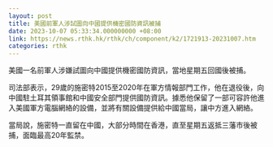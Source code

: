 ```yaml
---
layout: post
title: 美國前軍人涉試圖向中國提供機密國防資訊被捕
date: 2023-10-07 05:33:34.000000000 +08:00
link: https://news.rthk.hk/rthk/ch/component/k2/1721913-20231007.htm
categories: rthk
---
```


美國一名前軍人涉嫌試圖向中國提供機密國防資訊，當地星期五回國後被捕。

司法部表示，29歲的施密特2015至2020年在軍方情報部門工作，他在退役後，向中國駐土耳其領事館和中國安全部門提供國防資訊。據悉他保留了一部可容許他進入美國軍方電腦網絡的設備，並將有關設備提供給中國當局，讓中方進入網絡。

當局說，施密特一直留在中國，大部分時間在香港，直至星期五返抵三藩市後被捕，面臨最高20年監禁。
